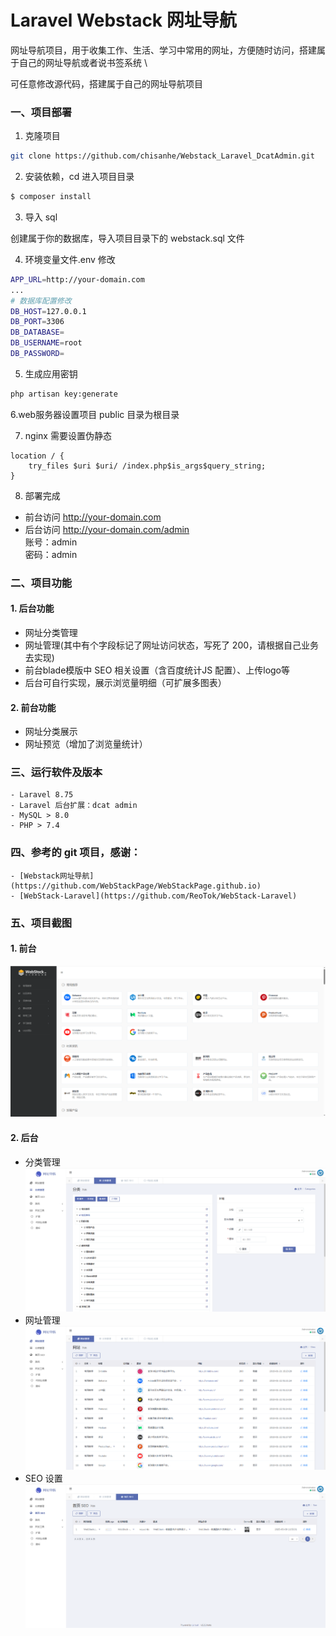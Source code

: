 # Laravel Webstack 网址导航 
 网址导航项目，用于收集工作、生活、学习中常用的网址，方便随时访问，搭建属于自己的网址导航或者说书签系统 \

 可任意修改源代码，搭建属于自己的网址导航项目

### 一、项目部署
1. 克隆项目
```bash
git clone https://github.com/chisanhe/Webstack_Laravel_DcatAdmin.git
```
2. 安装依赖，cd 进入项目目录
```bash
$ composer install
```
3. 导入 sql

创建属于你的数据库，导入项目目录下的 webstack.sql 文件

4. 环境变量文件.env 修改
```bash
APP_URL=http://your-domain.com
...
# 数据库配置修改
DB_HOST=127.0.0.1
DB_PORT=3306
DB_DATABASE=
DB_USERNAME=root
DB_PASSWORD=
```
5. 生成应用密钥
```bash
php artisan key:generate
```
6.web服务器设置项目 public 目录为根目录

7. nginx 需要设置伪静态
```nginx
location / { 
    try_files $uri $uri/ /index.php$is_args$query_string; 
}
```
8. 部署完成
- 前台访问 http://your-domain.com
- 后台访问 http://your-domain.com/admin \
账号：admin \
密码：admin

### 二、项目功能
#### 1. 后台功能
- 网址分类管理
- 网址管理(其中有个字段标记了网址访问状态，写死了 200，请根据自己业务去实现)
- 前台blade模版中 SEO 相关设置（含百度统计JS 配置）、上传logo等
- 后台可自行实现，展示浏览量明细（可扩展多图表）

#### 2. 前台功能
- 网址分类展示
- 网址预览（增加了浏览量统计）

### 三、运行软件及版本
    - Laravel 8.75
    - Laravel 后台扩展：dcat admin
    - MySQL > 8.0
    - PHP > 7.4
  
### 四、参考的 git 项目，感谢：
    - [Webstack网址导航](https://github.com/WebStackPage/WebStackPage.github.io)
    - [WebStack-Laravel](https://github.com/ReoTok/WebStack-Laravel)

### 五、项目截图
#### 1. 前台
![img.png](/public/assets/img/readme/img.png)

#### 2. 后台
- 分类管理
![img.png](/public/assets/img/readme/img1.png)
- 网址管理
  ![img.png](/public/assets/img/readme/img2.png)
- SEO 设置
  ![img.png](/public/assets/img/readme/img3.png)
